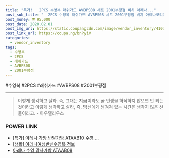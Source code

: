 ```yaml
--- 
title: "특가!   2PCS 수영복 래쉬가드 AVBPS08 세트 2001부평점 비치 아레나..." 
post_sub_title: "  2PCS 수영복 래쉬가드 AVBPS08 세트 2001부평점 비치 아레나코리아 PNK 요즘 뜨는여성" 
post_money: ₩ 95,000 
post_date: 2020.02.01 
post_img_url: https://static.coupangcdn.com/image/vendor_inventory/4103/299266990f1fc6eae5e06ef1a7797c919db68d9efc10e570270bcbf0e328.JPG 
post_link_url: https://coupa.ng/bnPyiV 
categories: 
  - vendor_inventory 
tags: 
  - 수영복 
  - 2PCS 
  - 래쉬가드 
  - AVBPS08 
  - 2001부평점 
--- 
```

  #수영복 #2PCS #래쉬가드 #AVBPS08 #2001부평점 
<hr> 

> 이렇게 생각하고 살라. 즉, 그대는 지금이라도 곧 인생을 하직하지 않으면 안 되는 것이라고 이렇게 생각하고 살라, 즉, 당신에게 남겨져 있는 시간은 생각지 않은 선물이라고. - 아우렐리우스 


### POWER LINK

* <a href="https://blog.naver.com/an0733/221786859396" target="_blank">[특가] 아레나 가방 반달가방 ATAAB10 수영 ...</a>
* <a href="https://blog.naver.com/sakai111/221762277554" target="_blank"> [생활] 아레나여성반신수영복 정보 </a>
* <a href="https://blog.naver.com/fasyy4321/221788596636" target="_blank">아레나 수영 망사가방 ATAAB08</a>
